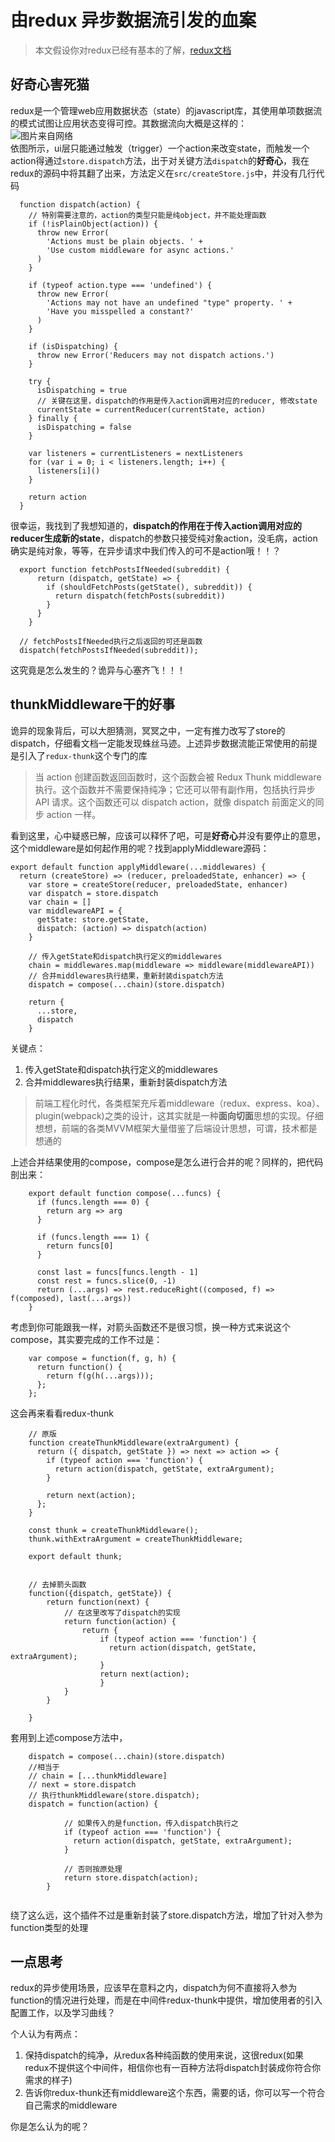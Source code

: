 # 由redux 异步数据流引发的血案
> 本文假设你对redux已经有基本的了解，[redux文档](http://cn.redux.js.org/docs/introduction/index.html)

## 好奇心害死猫
redux是一个管理web应用数据状态（state）的javascript库，其使用单项数据流的模式试图让应用状态变得可控。其数据流向大概是这样的：    
![图片来自网络](./images/redux/redux.png)        
依图所示，ui层只能通过触发（trigger）一个action来改变state，而触发一个action得通过`store.dispatch`方法，出于对关键方法`dispatch`的**好奇心**，我在redux的源码中将其翻了出来，方法定义在`src/createStore.js`中，并没有几行代码
```
  function dispatch(action) {
    // 特别需要注意的，action的类型只能是纯object，并不能处理函数
    if (!isPlainObject(action)) {  
      throw new Error(
        'Actions must be plain objects. ' +
        'Use custom middleware for async actions.'
      )
    }

    if (typeof action.type === 'undefined') {
      throw new Error(
        'Actions may not have an undefined "type" property. ' +
        'Have you misspelled a constant?'
      )
    }

    if (isDispatching) {
      throw new Error('Reducers may not dispatch actions.')
    }

    try {
      isDispatching = true
      // 关键在这里，dispatch的作用是传入action调用对应的reducer, 修改state
      currentState = currentReducer(currentState, action)
    } finally {
      isDispatching = false
    }

    var listeners = currentListeners = nextListeners
    for (var i = 0; i < listeners.length; i++) {
      listeners[i]()
    }

    return action
  }
```
很幸运，我找到了我想知道的，**dispatch的作用在于传入action调用对应的reducer生成新的state**，dispatch的参数只接受纯对象action，没毛病，action确实是纯对象，等等，在异步请求中我们传入的可不是action哦！！？
```
  export function fetchPostsIfNeeded(subreddit) {
      return (dispatch, getState) => {
        if (shouldFetchPosts(getState(), subreddit)) {
          return dispatch(fetchPosts(subreddit))
        }
      }
    }

  // fetchPostsIfNeeded执行之后返回的可还是函数
  dispatch(fetchPostsIfNeeded(subreddit));
```
这究竟是怎么发生的？诡异与心塞齐飞！！！

## thunkMiddleware干的好事
诡异的现象背后，可以大胆猜测，冥冥之中，一定有推力改写了store的dispatch，仔细看文档一定能发现蛛丝马迹。上述异步数据流能正常使用的前提是引入了`redux-thunk`这个专门的库
> 当 action 创建函数返回函数时，这个函数会被 Redux Thunk middleware 执行。这个函数并不需要保持纯净；它还可以带有副作用，包括执行异步 API 请求。这个函数还可以 dispatch action，就像 dispatch 前面定义的同步 action 一样。

看到这里，心中疑惑已解，应该可以释怀了吧，可是**好奇心**并没有要停止的意思，这个middleware是如何起作用的呢？找到applyMiddleware源码：
```
export default function applyMiddleware(...middlewares) {
  return (createStore) => (reducer, preloadedState, enhancer) => {
    var store = createStore(reducer, preloadedState, enhancer)
    var dispatch = store.dispatch
    var chain = []
    var middlewareAPI = {
      getState: store.getState,
      dispatch: (action) => dispatch(action)
    }

    // 传入getState和dispatch执行定义的middlewares
    chain = middlewares.map(middleware => middleware(middlewareAPI))
    // 合并middlewares执行结果，重新封装dispatch方法
    dispatch = compose(...chain)(store.dispatch)

    return {
      ...store,
      dispatch
    }
```
关键点：     
1. 传入getState和dispatch执行定义的middlewares    
2. 合并middlewares执行结果，重新封装dispatch方法     
> 前端工程化时代，各类框架充斥着middleware（redux、express、koa）、plugin(webpack)之类的设计，这其实就是一种**面向切面**思想的实现。仔细想想，前端的各类MVVM框架大量借鉴了后端设计思想，可谓，技术都是想通的

上述合并结果使用的compose，compose是怎么进行合并的呢？同样的，把代码剖出来：

```
    export default function compose(...funcs) {
      if (funcs.length === 0) {
        return arg => arg
      }

      if (funcs.length === 1) {
        return funcs[0]
      }

      const last = funcs[funcs.length - 1]
      const rest = funcs.slice(0, -1)
      return (...args) => rest.reduceRight((composed, f) => f(composed), last(...args))
    }
```

考虑到你可能跟我一样，对箭头函数还不是很习惯，换一种方式来说这个compose，其实要完成的工作不过是：
```
    var compose = function(f, g, h) {
      return function() {
        return f(g(h(...args)));
      };
    };
```

这会再来看看redux-thunk
```
    // 原版
    function createThunkMiddleware(extraArgument) {
      return ({ dispatch, getState }) => next => action => {
        if (typeof action === 'function') {
          return action(dispatch, getState, extraArgument);
        }

        return next(action);
      };
    }

    const thunk = createThunkMiddleware();
    thunk.withExtraArgument = createThunkMiddleware;

    export default thunk;


    // 去掉箭头函数
    function({dispatch, getState}) {
        return function(next) {
            // 在这里改写了dispatch的实现
            return function(action) {
                return {
                    if (typeof action === 'function') {
                      return action(dispatch, getState, extraArgument);
                    }
                    return next(action);
                    }
            }
        }

    }
```

套用到上述compose方法中，
```
    dispatch = compose(...chain)(store.dispatch)
    //相当于
    // chain = [...thunkMiddleware]
    // next = store.dispatch
    // 执行thunkMiddleware(store.dispatch);
    dispatch = function(action) {

            // 如果传入的是function，传入dispatch执行之
            if (typeof action === 'function') {
              return action(dispatch, getState, extraArgument);
            }

            // 否则按原处理
            return store.dispatch(action);
        }
    
```

绕了这么远，这个插件不过是重新封装了store.dispatch方法，增加了针对入参为function类型的处理

## 一点思考
redux的异步使用场景，应该早在意料之内，dispatch为何不直接将入参为function的情况进行处理，而是在中间件redux-thunk中提供，增加使用者的引入配置工作，以及学习曲线？

个人认为有两点：      
1. 保持dispatch的纯净，从redux各种纯函数的使用来说，这很redux(如果redux不提供这个中间件，相信你也有一百种方法将dispatch封装成你符合你需求的样子)      
2. 告诉你redux-thunk还有middleware这个东西，需要的话，你可以写一个符合自己需求的middleware

你是怎么认为的呢？









